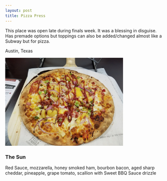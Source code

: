 ```yaml
---
layout: post
title: Pizza Press
---
```


This place was open late during finals week. It was a blessing in disguise. Has premade options but toppings can also be added/changed almost like a Subway but for pizza.

Austin, Texas

<img src="/food_pics/PizzaPress_Austin_TheSun.jpg" alt="The Sun" style="width:75%;text-align:center;margin: auto;">

### The Sun

Red Sauce, mozzarella, honey smoked ham, bourbon bacon, aged sharp cheddar, pineapple, grape tomato, scallion with Sweet BBQ Sauce drizzle
